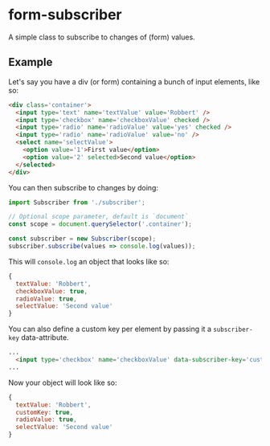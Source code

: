 # form-subscriber

A simple class to subscribe to changes of (form) values.

## Example
Let's say you have a div (or form) containing a bunch of input elements, like so:

```html
<div class='container'>
  <input type='text' name='textValue' value='Robbert' />
  <input type='checkbox' name='checkboxValue' checked />
  <input type='radio' name='radioValue' value='yes' checked />
  <input type='radio' name='radioValue' value='no' />
  <select name='selectValue'>
    <option value='1'>First value</option>
    <option value='2' selected>Second value</option>
  </selected>
</div>
```

You can then subscribe to changes by doing:
```javascript
import Subscriber from './subscriber';

// Optional scope parameter, default is `document`
const scope = document.querySelector('.container');

const subscriber = new Subscriber(scope);
subscriber.subscribe(values => console.log(values));
```

This will `console.log` an object that looks like so:
```javascript
{
  textValue: 'Robbert',
  checkboxValue: true,
  radioValue: true,
  selectValue: 'Second value'
}
```

You can also define a custom key per element by passing it a `subscriber-key` data-attribute.
```html
...
  <input type='checkbox' name='checkboxValue' data-subscriber-key='customKey' checked />
...
```

Now your object will look like so:
```javascript
{
  textValue: 'Robbert',
  customKey: true,
  radioValue: true,
  selectValue: 'Second value'
}
```
